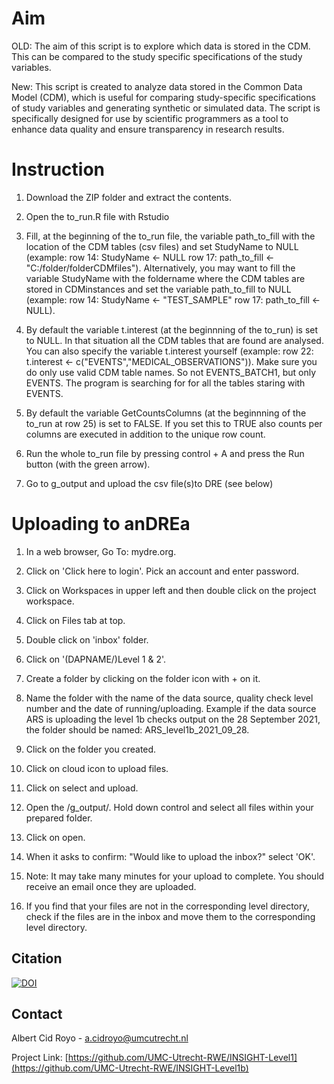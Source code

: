 # Aim
OLD: The aim of this script is to explore which data is stored in the CDM. This can be compared to the study specific specifications of the study variables.

New: This script is created to analyze data stored in the Common Data Model (CDM), which is useful for comparing study-specific specifications of study variables and generating synthetic or simulated data. The script is specifically designed for use by scientific programmers as a tool to enhance data quality and ensure transparency in research results.

# Instruction

1. Download the ZIP folder and extract the contents.

2. Open the to_run.R file with Rstudio

3. Fill, at the beginning of the to_run file, the variable path_to_fill with the location of the CDM tables (csv files) and set StudyName to NULL (example: row 14: StudyName <- NULL row 17: path_to_fill <- "C:/folder/folderCDMfiles"). Alternatively, you may want to fill the variable StudyName with the foldername where the CDM tables are stored in CDMinstances and set the variable path_to_fill to NULL (example: row 14: StudyName <- "TEST_SAMPLE" row 17: path_to_fill <- NULL).  

4. By default the variable t.interest (at the beginnning of the to_run) is set to NULL. In that situation all the CDM tables that are found are analysed. You can also specify the variable t.interest yourself (example: row 22: t.interest <- c("EVENTS","MEDICAL_OBSERVATIONS")). Make sure you do only use valid CDM table names. So not EVENTS_BATCH1, but only EVENTS. The program is searching for for all the tables staring with EVENTS.

5. By default the variable  GetCountsColumns (at the beginnning of the to_run at row 25) is set to FALSE. If you set this to TRUE also counts per columns are executed in addition to the unique row count.

6. Run the whole to_run file by pressing control + A and press the Run button (with the green arrow).

7. Go to g_output and upload the csv file(s)to DRE (see below)


# Uploading to anDREa

1.	In a web browser, Go To: mydre.org.

2.	Click on 'Click here to login'. Pick an account and enter password.

3.	Click on Workspaces in upper left and then double click on the project workspace.

4.	Click on Files tab at top.

5.	Double click on 'inbox' folder.

6.	Click on '(DAPNAME/)Level 1 & 2'.

7.	Create a folder by clicking on the folder icon with + on it.

8.	Name the folder with the name of the data source, quality check level number and the date of running/uploading. Example if the data source ARS is uploading the level 1b checks output on the 28 September 2021, the folder should be named: ARS_level1b_2021_09_28.

9.	Click on the folder you created.

10.	Click on cloud icon to upload files.

11.	Click on select and upload.

12.	Open the /g_output/. Hold down control and select all files within your prepared folder.

13.	Click on open.

14.	When it asks to confirm: "Would like to upload the inbox?" select 'OK'.

15.	Note: It may take many minutes for your upload to complete. You should receive an email once they are uploaded.

16.	If you find that your files are not in the corresponding level directory, check if the files are in the inbox and move them to the corresponding level directory.

<!-- CITATION -->
## Citation
[![DOI](https://zenodo.org/badge/687896572.svg)](https://zenodo.org/doi/10.5281/zenodo.10035166)

<!-- CONTACT -->
## Contact

Albert Cid Royo - a.cidroyo@umcutrecht.nl

Project Link: [https://github.com/UMC-Utrecht-RWE/INSIGHT-Level1](https://github.com/UMC-Utrecht-RWE/INSIGHT-Level1b)


